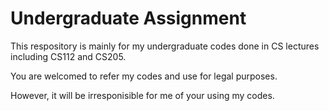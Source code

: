 # Undergraduate Assignment
This respository is mainly for my undergraduate codes done in CS lectures
including CS112 and CS205.

You are welcomed to refer my codes and use for legal purposes.

However, it will be irresponisible for me of your using my codes.
